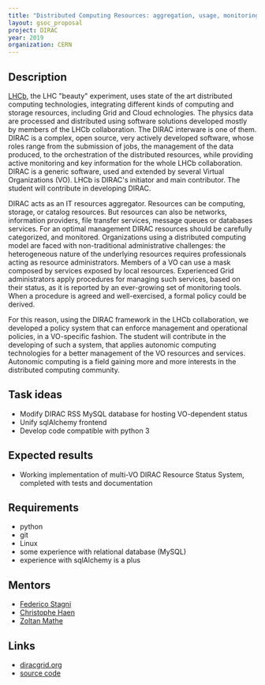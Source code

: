 ```yaml
---
title: "Distributed Computing Resources: aggregation, usage, monitoring"
layout: gsoc_proposal
project: DIRAC
year: 2019
organization: CERN
---
```


## Description

[LHCb](http://lhcb-public.web.cern.ch/lhcb-public/), the LHC "beauty"
experiment, uses state of the art distributed computing technologies,
integrating different kinds of computing and storage resources, including Grid
and Cloud echnologies. The physics data are processed and distributed using
software solutions developed mostly by members of the LHCb collaboration. The
DIRAC interware is one of them. DIRAC is a complex, open source, very actively
developed software, whose roles range from the submission of jobs, the
management of the data produced, to the orchestration of the distributed
resources, while providing active monitoring and key information for the whole
LHCb collaboration. DIRAC is a generic software, used and extended by several
Virtual Organizations (VO). LHCb is DIRAC's initiator and main contributor. The
student will contribute in developing DIRAC.

DIRAC acts as an IT resources aggregator. Resources can be computing, storage,
or catalog resources. But resources can also be networks, information providers,
file transfer services, message queues or databases services. For an optimal
management DIRAC resources should be carefully categorized, and monitored.
Organizations using a distributed computing model are faced with non-traditional
administrative challenges: the heterogeneous nature of the underlying resources
requires professionals acting as resource administrators. Members of a VO can
use a mask composed by services exposed by local resources. Experienced Grid
administrators apply procedures for managing such services, based on their
status, as it is reported by an ever-growing set of monitoring tools. When a
procedure is agreed and well-exercised, a formal policy could be derived.

For this reason, using the DIRAC framework in the LHCb collaboration, we
developed a policy system that can enforce management and operational policies,
in a VO-specific fashion. The student will contribute in the developing of such
a system, that applies autonomic computing technologies for a better management
of the VO resources and services. Autonomic computing is a field gaining more
and more interests in the distributed computing community.

## Task ideas

- Modify DIRAC RSS MySQL database for hosting VO-dependent status
- Unify sqlAlchemy frontend
- Develop code compatible with python 3

## Expected results

- Working implementation of multi-VO DIRAC Resource Status System, completed
  with tests and documentation

## Requirements

- python
- git
- Linux
- some experience with relational database (MySQL)
- experience with sqlAlchemy is a plus

## Mentors

- [Federico Stagni](mailto:federico.stagni@cern.ch)
- [Christophe Haen](mailto:christophe.denis.haen@cern.ch)
- [Zoltan Mathe](mailto:zoltan.mathe@cern.ch)

## Links

- [diracgrid.org](http://diracgrid.org/)
- [source code](https://github.com/DIRACGrid)
